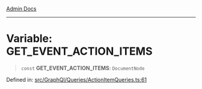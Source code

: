 [Admin Docs](/)

***

# Variable: GET\_EVENT\_ACTION\_ITEMS

> `const` **GET\_EVENT\_ACTION\_ITEMS**: `DocumentNode`

Defined in: [src/GraphQl/Queries/ActionItemQueries.ts:61](https://github.com/PalisadoesFoundation/talawa-admin/blob/main/src/GraphQl/Queries/ActionItemQueries.ts#L61)
